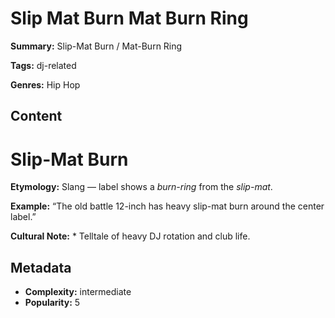 # Slip Mat Burn Mat Burn Ring

**Summary:** Slip-Mat Burn / Mat-Burn Ring

**Tags:** dj-related

**Genres:** Hip Hop

## Content

# Slip-Mat Burn

**Etymology:** Slang — label shows a *burn-ring* from the *slip-mat*.

**Example:** “The old battle 12-inch has heavy slip-mat burn around the center label.”

**Cultural Note:** * Telltale of heavy DJ rotation and club life.

## Metadata

- **Complexity:** intermediate
- **Popularity:** 5
